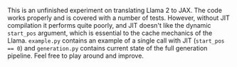 This is an unfinished experiment on translating Llama 2 to JAX. The code works properly and is covered with a number of tests. However, without JIT compilation it performs quite poorly, and JIT doesn't like the dynamic `start_pos` argument, which is essential to the cache mechanics of the Llama. `example.py` contains an example of a single call with JIT (`start_pos == 0`) and `generation.py` contains current state of the full generation pipeline. Feel free to play around and improve.